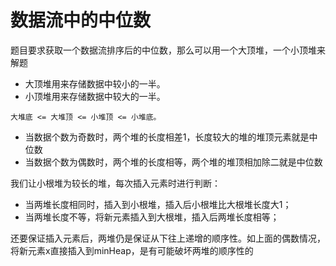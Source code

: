 # 数据流中的中位数
题目要求获取一个数据流排序后的中位数，那么可以用一个大顶堆，一个小顶堆来解题

- 大顶堆用来存储数据中较小的一半。
- 小顶堆用来存储数据中较大的一半。  
```
大堆底 <= 大堆顶 <= 小堆顶 <= 小堆底。
```

- 当数据个数为奇数时，两个堆的长度相差1，长度较大的堆的堆顶元素就是中位数
- 当数据个数为偶数时，两个堆的长度相等，两个堆的堆顶相加除二就是中位数

我们让小根堆为较长的堆，每次插入元素时进行判断：
- 当两堆长度相同时，插入到小根堆，插入后小根堆比大根堆长度大1；
- 当两堆长度不等，将新元素插入到大根堆，插入后两堆长度相等；

还要保证插入元素后，两堆仍是保证从下往上递增的顺序性。如上面的偶数情况，将新元素x直接插入到minHeap，是有可能破坏两堆的顺序性的
